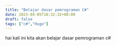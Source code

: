 ```yaml
---
title: "Belajar dasar pemrograman C#"
date: 2023-04-05T10:32:32+08:00
draft: false
tags: ["c#","Hugo"]
---
```


hai kali ini kita akan belajar dasar pemrograman c#
